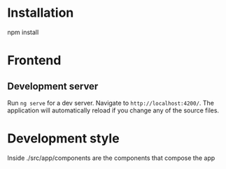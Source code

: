 # Installation
npm install 

# Frontend
## Development server

Run `ng serve` for a dev server. Navigate to `http://localhost:4200/`. The application will automatically reload if you change any of the source files.

# Development style
Inside ./src/app/components are the components that compose the app

